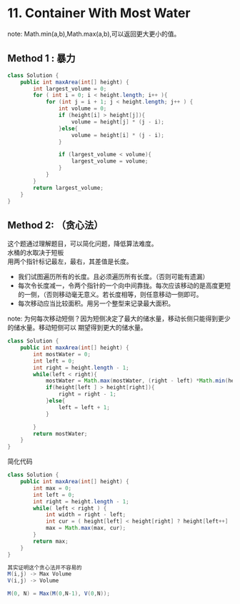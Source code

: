 # 11. Container With Most Water

note:
Math.min(a,b),Math.max(a,b),可以返回更大更小的值。

## Method 1 : 暴力

```Java
class Solution {
    public int maxArea(int[] height) {
        int largest_volume = 0;
        for ( int i = 0; i < height.length; i++ ){
            for (int j = i + 1; j < height.length; j++ ) {
                int volume = 0;
                if (height[i] > height[j]){
                    volume = height[j] * (j - i);
                }else{
                    volume = height[i] * (j - i);
                }

                if (largest_volume < volume){
                    largest_volume = volume;
                }
            }
        }
        return largest_volume;
    }
}
```

## Method 2: （贪心法）

这个题通过理解题目，可以简化问题，降低算法难度。<br>
水桶的水取决于短板<br>
用两个指针标记最左，最右，其差值是长度。

- 我们试图遍历所有的长度。且必须遍历所有长度。（否则可能有遗漏）
- 每次令长度减一，令两个指针的一个向中间靠拢。每次应该移动的是高度更短的一侧，（否则移动毫无意义。若长度相等，则任意移动一侧即可。
- 每次移动应当比较面积。用另一个整型来记录最大面积。

note: 为何每次移动短侧？因为短侧决定了最大的储水量，移动长侧只能得到更少的储水量。移动短侧可以
期望得到更大的储水量。

```Java
class Solution {
    public int maxArea(int[] height) {
        int mostWater = 0;
        int left = 0;
        int right = height.length - 1;
        while(left < right){
            mostWater = Math.max(mostWater, (right - left) *Math.min(height[left],height[right]));
            if(height[left ] > height[right]){
                right = right - 1;
            }else{
                left = left + 1;
            }

        }
        return mostWater;
    }
}
```

简化代码

```java
class Solution {
    public int maxArea(int[] height) {
        int max = 0;
        int left = 0;
        int right = height.length - 1;
        while( left < right ) {
            int width = right - left;
            int cur = ( height[left] < height[right] ? height[left++] : height[right--] )* width;
            max = Math.max(max, cur);
        }
        return max;
    }
}
```

```java
其实证明这个贪心法并不容易的
M(i,j) -> Max Volume
V(i,j) -> Volume

M(0, N) = Max(M(0,N-1), V(0,N));
    
```